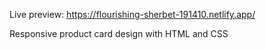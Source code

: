 Live preview: https://flourishing-sherbet-191410.netlify.app/

Responsive product card design with HTML and CSS
